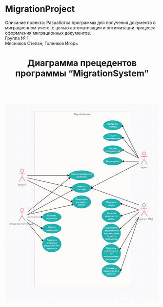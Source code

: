 # MigrationProject

Описание проекта: Разработка программы для получения документа о миграционном учете, с целью автоматизации и оптимизации процесса оформления миграционных документов.
<br>
Группа № 1
<br>   Мясников Степан, Голенков Игорь


<h1 align="center">Диаграмма прецедентов программы “MigrationSystem”</h1>
<br><br><br>

![](https://github.com/tenxdevelop/MigrationProject/blob/main/useCaseDiagram.png)

